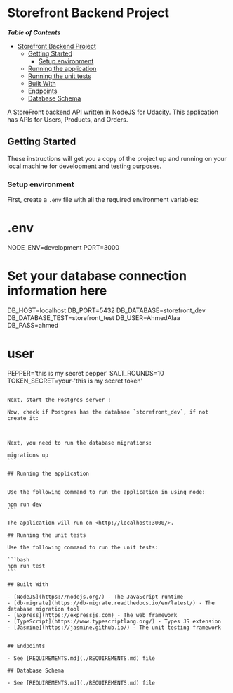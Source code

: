 # Storefront Backend Project

**_Table of Contents_**

- [Storefront Backend Project](#storefront-backend-project)
  - [Getting Started](#getting-started)
    - [Setup environment](#setup-environment)
  - [Running the application](#running-the-application)
  - [Running the unit tests](#running-the-unit-tests)
  - [Built With](#built-with)
  - [Endpoints](#endpoints)
  - [Database Schema](#database-schema)

A StoreFront backend API written in NodeJS for Udacity. This application has APIs for Users, Products, and Orders.

## Getting Started

These instructions will get you a copy of the project up and running on your local machine for development and testing
purposes.

### Setup environment

First, create a `.env` file with all the required environment variables:

# .env

NODE_ENV=development
PORT=3000

# Set your database connection information here

DB_HOST=localhost
DB_PORT=5432
DB_DATABASE=storefront_dev
DB_DATABASE_TEST=storefront_test
DB_USER=AhmedAlaa
DB_PASS=ahmed

# user

PEPPER='this is my secret pepper'
SALT_ROUNDS=10
TOKEN_SECRET=your-'this is my secret token'

````

Next, start the Postgres server :

Now, check if Postgres has the database `storefront_dev`, if not create it:



Next, you need to run the database migrations:

migrations up
```

## Running the application


Use the following command to run the application in using node:

npm run dev
```

The application will run on <http://localhost:3000/>.

## Running the unit tests

Use the following command to run the unit tests:

```bash
npm run test
```

## Built With

- [NodeJS](https://nodejs.org/) - The JavaScript runtime
- [db-migrate](https://db-migrate.readthedocs.io/en/latest/) - The database migration tool
- [Express](https://expressjs.com) - The web framework
- [TypeScript](https://www.typescriptlang.org/) - Types JS extension
- [Jasmine](https://jasmine.github.io/) - The unit testing framework


## Endpoints

- See [REQUIREMENTS.md](./REQUIREMENTS.md) file

## Database Schema

- See [REQUIREMENTS.md](./REQUIREMENTS.md) file
````
